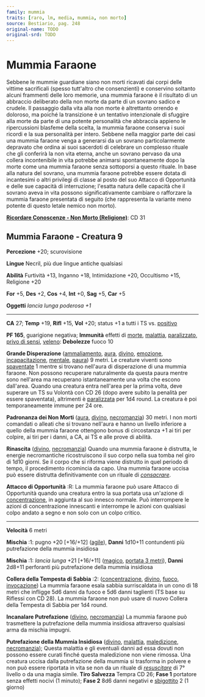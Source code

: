 ```yaml
---
family: mummia
traits: [raro, lm, media, mummia, non morto]
source: Bestiario, pag. 248
original-name: TODO
original-srd: TODO
---
```


# Mummia Faraone

Sebbene le mummie guardiane siano non morti ricavati dai corpi delle vittime
sacrificali (spesso tutt'altro che consenzienti) e conservino soltanto alcuni
frammenti delle loro memorie, una mummia faraone è il risultato di un abbraccio
deliberato della non morte da parte di un sovrano sadico e crudele. Il passaggio
dalla vita alla non morte è altrettanto orrendo e doloroso, ma poiché la
transizione è un tentativo intenzionale di sfuggire alla morte da parte di una
potente personalità che abbraccia appieno le ripercussioni blasfeme della
scelta, la mummia faraone conserva i suoi ricordi e la sua personalità per
intero. Sebbene nella maggior parte dei casi una mummia faraone venga a
generarsi da un sovrano particolarmente depravato che ordina ai suoi sacerdoti
di celebrare un complesso rituale che gli conferirà la non vita eterna, anche un
sovrano pervaso da una collera incontenibile in vita potrebbe animarsi
spontaneamente dopo la morte come una mummia faraone senza sottoporsi a questo
rituale. In base alla natura del sovrano, una mummia faraone potrebbe essere
dotata di incantesimi o altri privilegi di classe al posto del suo Attacco di
Opportunità e delle sue capacità di interruzione; l'esatta natura delle capacità
che il sovrano aveva in vita possono significativamente cambiare o rafforzare la
mummia faraone presentata di seguito (che rappresenta la variante meno potente
di questo letale nemico non morto).

**[Ricordare Conoscenze - Non Morto (Religione)](/azioni/ricordare-conoscenze)**:
CD 31

## Mummia Faraone - Creatura 9

**Percezione** +20; scurovisione

**Lingue** Necril, più due lingue antiche qualsiasi

**Abilità** Furtività +13, Inganno +18, Intimidazione +20, Occultismo +15,
Religione +20

**For** +5, **Des** +2, **Cos** +4, **Int** +0, **Sag** +5, **Car** +5

**Oggetti** _lancia lunga poderosa +1_

---

**CA** 27; **Temp** +19, **Rifl** +15, **Vol** +20; status +1 a tutti i TS vs.
[positivo](/tratti/positivo)

**PF 165**, guarigione negativa; **Immunità** effetti di [morte](/tratti/morte),
[malattia](/tratti/malattia), [paralizzato](/condizioni/paralizzato),
[privo di sensi](/condizioni/privo-di-sensi), [veleno](/tratti/veleno):
**Debolezze** fuoco 10

**Grande Disperazione** ([ammaliamento](/tratti/ammaliamento),
[aura](/tratti/aura), [divino](/tratti/divino), [emozione](/tratti/emozione),
[incapacitazione](/tratti/incapacitazione), [mentale](/tratti/mentale),
[paura](/tratti/paura)) 9 metri. Le creature viventi sono
[spaventate](/condizioni/spaventato) 1 mentre si trovano nell'aura di
disperazione di una mummia faraone. Non possono recuperare naturalmente da
questa paura mentre sono nell'area ma recuperano istantaneamente una volta che
escono dall'area. Quando una creatura entra nell'area per la prima volta, deve
superare un TS su Volontà con CD 26 (dopo avere subito la penalità per essere
spaventata), altrimenti è [paralizzata](/condizioni/paralizzato) per 1d4 round.
La creatura è poi temporaneamente immune per 24 ore.

**Padronanza dei Non Morti** ([aura](/tratti/aura), [divino](/tratti/divino),
[necromanzia](/tratti/necromanzia)) 30 metri. I non morti comandati o alleati
che si trovano nell'aura e hanno un livello inferiore a quello della mummia
faraone ottengono bonus di circostanza +1 ai tiri per colpire, ai tiri per i
danni, a CA, ai TS e alle prove di abilità.

**Rinascita** ([divino](/tratti/divino), [necromanzia](/tratti/necromanzia))
Quando una mummia faraone è distrutta, le energie necromantiche ricostruiscono
il suo corpo nella sua tomba nel giro di 1d10 giorni. Se il corpo che si riforma
viene distrutto in quel periodo di tempo, il procedimento ricomincia da capo.
Una mummia faraone uccisa può essere distrutta definitivamente con un rituale di
_[consacrare](/incantesimi/rituali)_.

**Attacco di Opportunità** :R: La mummia faraone può usare Attacco di
Opportunità quando una creatura entro la sua portata usa un'azione di
[concentrazione](/tratti/concentrazione), in aggiunta al suo innesco normale.
Può interrompere le azioni di concentrazione innescanti e interrompe le azioni
con qualsiasi colpo andato a segno e non solo con un colpo critico.

---

**Velocità** 6 metri

**Mischia** :1: pugno +20 \[+16/+12] ([agile](/tratti/agile)), **Danni** 1d10+11
contundenti più putrefazione della mummia insidiosa

**Mischia** :1: _lancia lunga_ +21 \[+16/+11] ([magico](/tratti/magico),
[portata 3 metri](/tratti/portata)), **Danni** 2d8+11 perforanti più
putrefazione della mummia insidiosa

**Collera della Tempesta di Sabbia** :2:
([concentrazione](/tratti/concentrazione), [divino](/tratti/divino),
[fuoco](/tratti/fuoco), [invocazione](/tratti/invocazione)) La mummia faraone
esala sabbia surriscaldata in un cono di 18 metri che infligge 5d6 danni da
fuoco e 5d6 danni taglienti (TS base su Riflessi con CD 28). La mummia faraone
non può usare di nuovo Collera della Tempesta di Sabbia per 1d4 round.

**Incanalare Putrefazione** ([divino](/tratti/divino),
[necromanzia](/tratti/necromanzia)) La mummia faraone può trasmettere la
putrefazione della mummia insidiosa attraverso qualsiasi arma da mischia
impugni.

**Putrefazione della Mummia Insidiosa** ([divino](/tratti/divino),
[malattia](/tratti/malattia), [maledizione](/tratti/maledizione),
[necromanzia](/tratti/necromanzia)); Questa malattia e gli eventuali danni ad
essa dovuti non possono essere curati finché questa maledizione non viene
rimossa. Una creatura uccisa dalla putrefazione della mummia si trasforma in
polvere e non può essere riportata in vita se non da un rituale di
_[resuscitare](/incantesimi/rituali)_ di 7° livello o da una magia simile.
**Tiro Salvezza** Tempra CD 26; **Fase 1** portatore senza effetti nocivi (1
minuto); **Fase 2** 8d6 danni negativi e [sbigottito](/condizioni/sbigottito) 2
(1 giorno)
